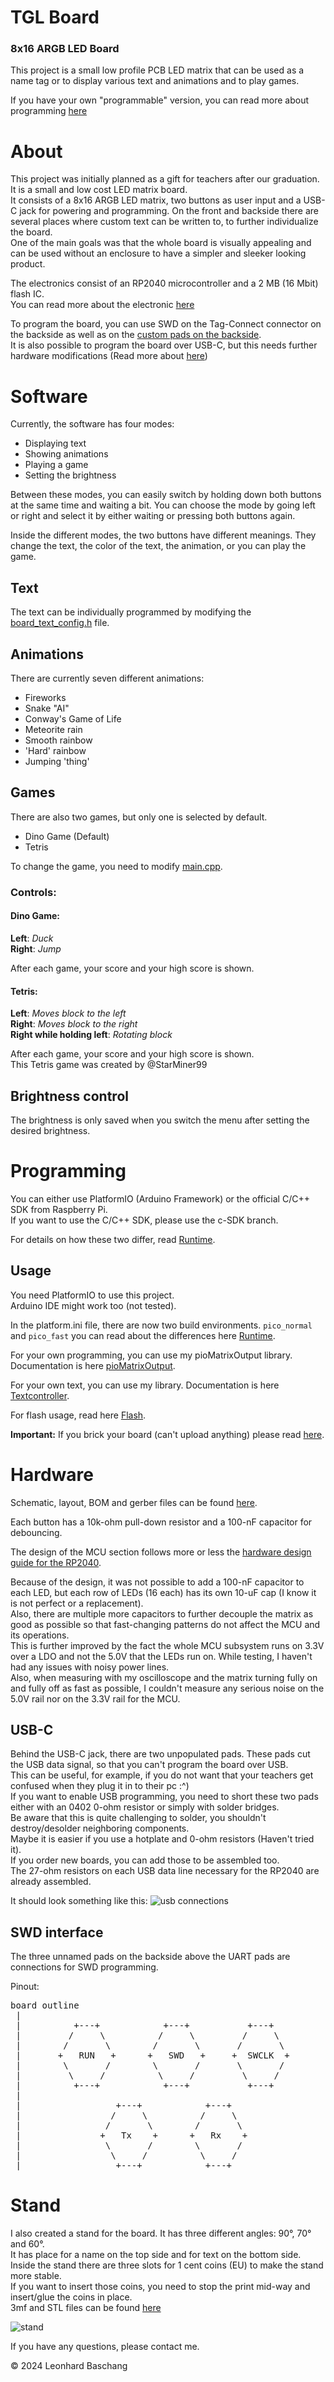 # TGL Board

### 8x16 ARGB LED Board

This project is a small low profile PCB LED matrix that can be used as a name tag
or to display various text and animations and to play games.

If you have your own "programmable" version,
you can read more about programming [here](#programming)

# About
This project was initially planned as a gift for teachers after our graduation.  
It is a small and low cost LED matrix board.  
It consists of a 8x16 ARGB LED matrix, two buttons as user input and a USB-C jack for powering and programming. 
On the front and backside there are several places where custom text can be written to,
to further individualize the board.  
One of the main goals was that the whole board is visually appealing
and can be used without an enclosure to have a simpler and sleeker looking product.

The electronics consist of an RP2040 microcontroller and a 2 MB (16 Mbit) flash IC.  
You can read more about the electronic [here](#hardware)

To program the board,
you can use SWD on the Tag-Connect connector on the backside as well as on the [custom pads on the backside](#swd-interface).  
It is also possible to program the board over USB-C,
but this needs further hardware modifications (Read more about [here](#usb-c))

# Software
Currently, the software has four modes:

- Displaying text
- Showing animations
- Playing a game
- Setting the brightness

Between these modes, you can easily switch by holding down both buttons at the same time and waiting a bit.
You can choose the mode by going left or right and select it by either waiting or pressing both buttons again.

Inside the different modes, the two buttons have different meanings.
They change the text, the color of the text, the animation, or you can play the game.

## Text
The text can be individually programmed by modifying the [board_text_config.h](src/DisplayText/board_text_config.h) file.

## Animations
There are currently seven different animations:

- Fireworks
- Snake "AI"
- Conway's Game of Life
- Meteorite rain
- Smooth rainbow
- 'Hard' rainbow
- Jumping 'thing'

## Games
There are also two games, but only one is selected by default.

- Dino Game (Default)
- Tetris

To change the game, you need to modify [main.cpp](src/main.cpp).

### Controls: 
#### Dino Game: 
**Left**: *Duck*  
**Right**: *Jump*

After each game, your score and your high score is shown.


#### Tetris:
**Left**: *Moves block to the left*  
**Right**: *Moves block to the right*  
**Right while holding left**: *Rotating block*

After each game, your score and your high score is shown.  
This Tetris game was created by @StarMiner99

## Brightness control
The brightness is only saved when you switch the menu after setting the desired brightness.


# Programming
You can either use PlatformIO (Arduino Framework) or the official C/C++ SDK from Raspberry Pi.  
If you want to use the C/C++ SDK, please use the c-SDK branch.

For details on how these two differ, read [Runtime](README_runtime.md).

## Usage

You need PlatformIO to use this project.  
Arduino IDE might work too (not tested).

In the platform.ini file, there are now two build environments.
`pico_normal` and `pico_fast` you can read about the differences here [Runtime](README_runtime.md).  

For your own programming, you can use my pioMatrixOutput library.
Documentation is here [pioMatrixOutput](READMEpioMatrixOutput.md).

For your own text, you can use my library.
Documentation is here [Textcontroller](README_textController.md).


For flash usage, read here [Flash](README_flash.md).

**Important:**
If you brick your board (can't upload anything) please read [here](README_bricked.md).  

# Hardware

Schematic, layout, BOM and gerber files can be found [here](hardware).  

Each button has a 10k-ohm pull-down resistor and a 100-nF capacitor for debouncing.  

The design of the MCU section follows more or less the [hardware design guide for the RP2040](https://datasheets.raspberrypi.com/rp2040/hardware-design-with-rp2040.pdf).

Because of the design,
it was not possible to add a 100-nF capacitor to each LED, but each row of LEDs (16 each) has its own 10-uF cap
(I know it is not perfect or a replacement).  
Also,
there are multiple more capacitors to further decouple the matrix as good as possible
so that fast-changing patterns do not affect the MCU and its operations.  
This is further improved by the fact the whole MCU subsystem runs on 3.3V over a LDO and not the 5.0V that the LEDs run on. 
While testing, I haven't had any issues with noisy power lines.  
Also, when measuring with my oscilloscope and the matrix turning fully on and fully off as fast as possible, 
I couldn't measure any serious noise on the 5.0V rail nor on the 3.3V rail for the MCU.


## USB-C
Behind the USB-C jack, there are two unpopulated pads.
These pads cut the USB data signal, so that you can't program the board over USB.  
This can be useful, for example,
if you do not want that your teachers get confused when they plug it in to their pc :^)  
If you want to enable USB programming,
you need to short these two pads either with an 0402 0-ohm resistor or simply with solder bridges.  
Be aware that this is quite challenging to solder, you shouldn't destroy/desolder neighboring components.  
Maybe it is easier if you use a hotplate and 0-ohm resistors (Haven't tried it).  
If you order new boards, you can add those to be assembled too.  
The 27-ohm resistors on each USB data line necessary for the RP2040 are already assembled.

It should look something like this:
![usb connections](assets/images/usbConnections.png "usbConnections")




## SWD interface
The three unnamed pads on the backside above the UART pads are connections for SWD programming. 

Pinout:
<pre>
board outline
 |
 |          +---+            +---+           +---+
 |         /     \          /     \         /     \
 |        /       \        /       \       /       \
 |       +   RUN   +      +   SWD   +     +  SWCLK  +
 |        \       /        \       /       \       /
 |         \     /          \     /         \     /
 |          +---+            +---+           +---+
 |
 |                  +---+            +---+          
 |                 /     \          /     \ 
 |                /       \        /       \
 |               +   Tx    +      +   Rx    +
 |                \       /        \       /       
 |                 \     /          \     /   
 |                  +---+            +---+
</pre>

# Stand
I also created a stand for the board.
It has three different angles: 90°, 70° and 60°.  
It has place for a name on the top side and for text on the bottom side.  
Inside the stand there are three slots for 1 cent coins (EU) to make the stand more stable.  
If you want to insert those coins, you need to stop the print mid-way and insert/glue the coins in place.  
3mf and STL files can be found [here](hardware/Stand)

![stand](assets/images/stand.png "stand")

If you have any questions, please contact me.

© 2024 Leonhard Baschang
